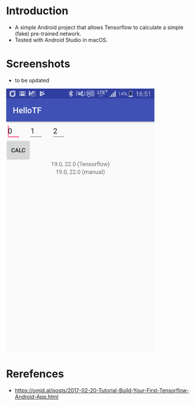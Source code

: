 # Introduction
* A simple Android project that allows Tensorflow to calculate a simple (fake) pre-trained network. 
* Tested with Android Studio in macOS.

# Screenshots
* to be updated
<img src='https://github.com/dalek7/HelloWorld/blob/master/HelloTF%2BAndroid/screenshots/Screenshot1.png' width='400px' />

# Rerefences
* https://omid.al/posts/2017-02-20-Tutorial-Build-Your-First-Tensorflow-Android-App.html
